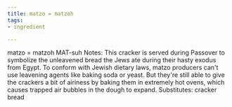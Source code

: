 ```yaml
---
title: matzo = matzoh
tags:
- ingredient

---
```

matzo = matzoh MAT-suh Notes: This cracker is served during Passover to symbolize the unleavened bread the Jews ate during their hasty exodus from Egypt. To conform with Jewish dietary laws, matzo producers can't use leavening agents like baking soda or yeast. But they're still able to give the crackers a bit of airiness by baking them in extremely hot ovens, which causes trapped air bubbles in the dough to expand. Substitutes: cracker bread
